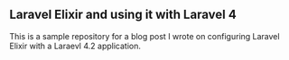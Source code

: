 ## Laravel Elixir and using it with Laravel 4

This is a sample repository for a blog post I wrote on configuring Laravel Elixir with a Laraevl 4.2 application.